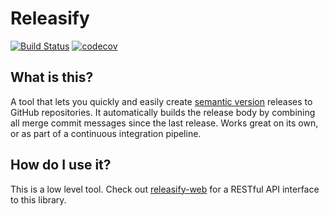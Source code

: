 # Releasify

[![Build Status](https://travis-ci.org/steven-mercatante/releasify.svg?branch=master)](https://travis-ci.org/steven-mercatante/releasify)
[![codecov](https://codecov.io/gh/steven-mercatante/releasify/branch/master/graph/badge.svg)](https://codecov.io/gh/steven-mercatante/releasify)

## What is this?
A tool that lets you quickly and easily create [semantic version](https://semver.org/) releases to GitHub repositories. It automatically builds the release body by combining all merge commit messages since the last release. Works great on its own, or as part of a continuous integration pipeline.

## How do I use it?
This is a low level tool. Check out [releasify-web](https://github.com/steven-mercatante/releasify-web) for a RESTful API interface to this library.
